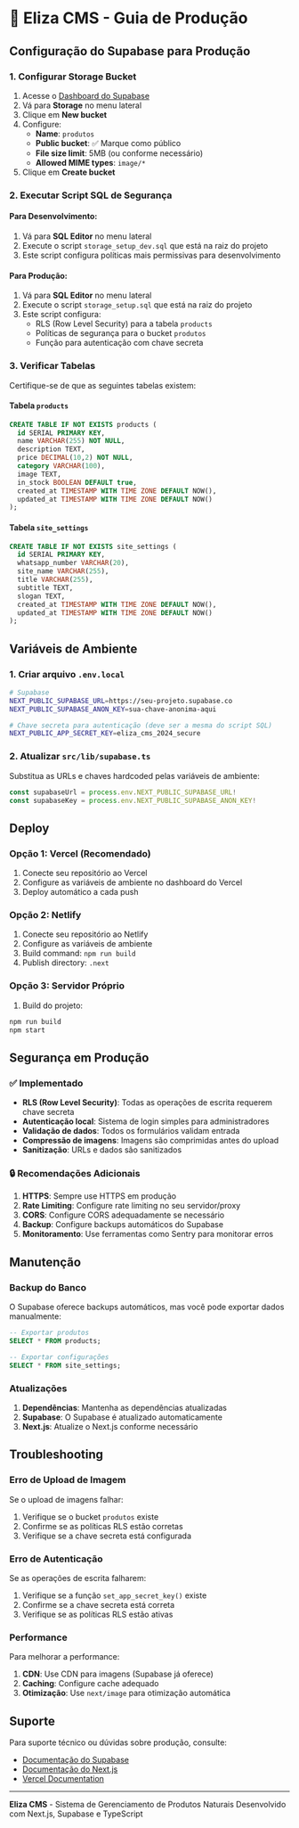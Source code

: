 # 🚀 Eliza CMS - Guia de Produção

## Configuração do Supabase para Produção

### 1. Configurar Storage Bucket

1. Acesse o [Dashboard do Supabase](https://supabase.com/dashboard)
2. Vá para **Storage** no menu lateral
3. Clique em **New bucket**
4. Configure:
   - **Name**: `produtos`
   - **Public bucket**: ✅ Marque como público
   - **File size limit**: 5MB (ou conforme necessário)
   - **Allowed MIME types**: `image/*`
5. Clique em **Create bucket**

### 2. Executar Script SQL de Segurança

#### Para Desenvolvimento:
1. Vá para **SQL Editor** no menu lateral
2. Execute o script `storage_setup_dev.sql` que está na raiz do projeto
3. Este script configura políticas mais permissivas para desenvolvimento

#### Para Produção:
1. Vá para **SQL Editor** no menu lateral
2. Execute o script `storage_setup.sql` que está na raiz do projeto
3. Este script configura:
   - RLS (Row Level Security) para a tabela `products`
   - Políticas de segurança para o bucket `produtos`
   - Função para autenticação com chave secreta

### 3. Verificar Tabelas

Certifique-se de que as seguintes tabelas existem:

#### Tabela `products`
```sql
CREATE TABLE IF NOT EXISTS products (
  id SERIAL PRIMARY KEY,
  name VARCHAR(255) NOT NULL,
  description TEXT,
  price DECIMAL(10,2) NOT NULL,
  category VARCHAR(100),
  image TEXT,
  in_stock BOOLEAN DEFAULT true,
  created_at TIMESTAMP WITH TIME ZONE DEFAULT NOW(),
  updated_at TIMESTAMP WITH TIME ZONE DEFAULT NOW()
);
```

#### Tabela `site_settings`
```sql
CREATE TABLE IF NOT EXISTS site_settings (
  id SERIAL PRIMARY KEY,
  whatsapp_number VARCHAR(20),
  site_name VARCHAR(255),
  title VARCHAR(255),
  subtitle TEXT,
  slogan TEXT,
  created_at TIMESTAMP WITH TIME ZONE DEFAULT NOW(),
  updated_at TIMESTAMP WITH TIME ZONE DEFAULT NOW()
);
```

## Variáveis de Ambiente

### 1. Criar arquivo `.env.local`

```bash
# Supabase
NEXT_PUBLIC_SUPABASE_URL=https://seu-projeto.supabase.co
NEXT_PUBLIC_SUPABASE_ANON_KEY=sua-chave-anonima-aqui

# Chave secreta para autenticação (deve ser a mesma do script SQL)
NEXT_PUBLIC_APP_SECRET_KEY=eliza_cms_2024_secure
```

### 2. Atualizar `src/lib/supabase.ts`

Substitua as URLs e chaves hardcoded pelas variáveis de ambiente:

```typescript
const supabaseUrl = process.env.NEXT_PUBLIC_SUPABASE_URL!
const supabaseKey = process.env.NEXT_PUBLIC_SUPABASE_ANON_KEY!
```

## Deploy

### Opção 1: Vercel (Recomendado)

1. Conecte seu repositório ao Vercel
2. Configure as variáveis de ambiente no dashboard do Vercel
3. Deploy automático a cada push

### Opção 2: Netlify

1. Conecte seu repositório ao Netlify
2. Configure as variáveis de ambiente
3. Build command: `npm run build`
4. Publish directory: `.next`

### Opção 3: Servidor Próprio

1. Build do projeto:
```bash
npm run build
npm start
```

## Segurança em Produção

### ✅ Implementado

- **RLS (Row Level Security)**: Todas as operações de escrita requerem chave secreta
- **Autenticação local**: Sistema de login simples para administradores
- **Validação de dados**: Todos os formulários validam entrada
- **Compressão de imagens**: Imagens são comprimidas antes do upload
- **Sanitização**: URLs e dados são sanitizados

### 🔒 Recomendações Adicionais

1. **HTTPS**: Sempre use HTTPS em produção
2. **Rate Limiting**: Configure rate limiting no seu servidor/proxy
3. **CORS**: Configure CORS adequadamente se necessário
4. **Backup**: Configure backups automáticos do Supabase
5. **Monitoramento**: Use ferramentas como Sentry para monitorar erros

## Manutenção

### Backup do Banco

O Supabase oferece backups automáticos, mas você pode exportar dados manualmente:

```sql
-- Exportar produtos
SELECT * FROM products;

-- Exportar configurações
SELECT * FROM site_settings;
```

### Atualizações

1. **Dependências**: Mantenha as dependências atualizadas
2. **Supabase**: O Supabase é atualizado automaticamente
3. **Next.js**: Atualize o Next.js conforme necessário

## Troubleshooting

### Erro de Upload de Imagem

Se o upload de imagens falhar:

1. Verifique se o bucket `produtos` existe
2. Confirme se as políticas RLS estão corretas
3. Verifique se a chave secreta está configurada

### Erro de Autenticação

Se as operações de escrita falharem:

1. Verifique se a função `set_app_secret_key()` existe
2. Confirme se a chave secreta está correta
3. Verifique se as políticas RLS estão ativas

### Performance

Para melhorar a performance:

1. **CDN**: Use CDN para imagens (Supabase já oferece)
2. **Caching**: Configure cache adequado
3. **Otimização**: Use `next/image` para otimização automática

## Suporte

Para suporte técnico ou dúvidas sobre produção, consulte:

- [Documentação do Supabase](https://supabase.com/docs)
- [Documentação do Next.js](https://nextjs.org/docs)
- [Vercel Documentation](https://vercel.com/docs)

---

**Eliza CMS** - Sistema de Gerenciamento de Produtos Naturais
Desenvolvido com Next.js, Supabase e TypeScript 